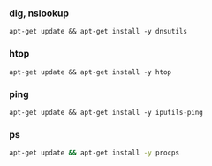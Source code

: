 ### dig, nslookup

```
apt-get update && apt-get install -y dnsutils
```

### htop

```
apt-get update && apt-get install -y htop
```

### ping

```
apt-get update && apt-get install -y iputils-ping
```

### ps

```bash
apt-get update && apt-get install -y procps
```
